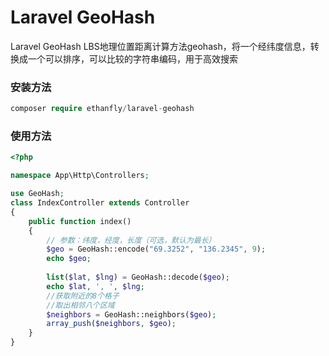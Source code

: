 # Laravel GeoHash

Laravel GeoHash LBS地理位置距离计算方法geohash，将一个经纬度信息，转换成一个可以排序，可以比较的字符串编码，用于高效搜索

### 安装方法 ###

```php
composer require ethanfly/laravel-geohash
```

### 使用方法 ###


```php
<?php

namespace App\Http\Controllers;

use GeoHash;
class IndexController extends Controller
{
    public function index()
    {
        // 参数：纬度，经度，长度（可选，默认为最长）
        $geo = GeoHash::encode("69.3252", "136.2345", 9);
        echo $geo;
        
        list($lat, $lng) = GeoHash::decode($geo);
        echo $lat, ', ', $lng;
        //获取附近的8个格子
        //取出相邻八个区域
        $neighbors = GeoHash::neighbors($geo);
        array_push($neighbors, $geo);
    }
}

```

